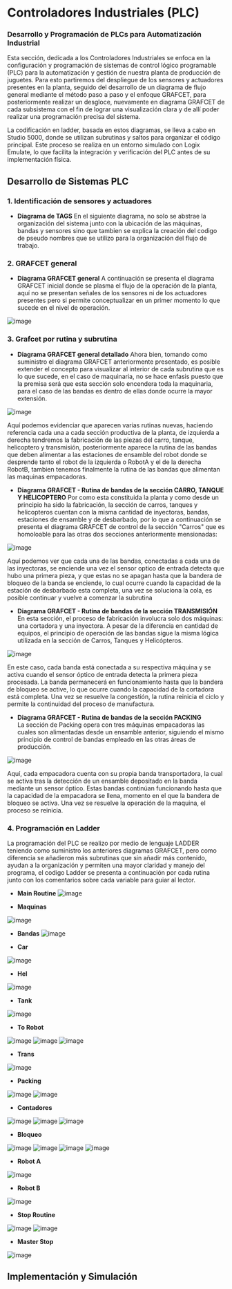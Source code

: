 # Controladores Industriales (PLC)

### Desarrollo y Programación de PLCs para Automatización Industrial

Esta sección, dedicada a los Controladores Industriales se enfoca en la configuración y programación de sistemas de control lógico programable (PLC) para la automatización y gestión de nuestra planta de producción de juguetes. Para esto partiremos del despliegue de los sensores y actuadores presentes en la planta, seguido del desarrollo de un diagrama de flujo general mediante el método paso a paso y el enfoque GRAFCET, para posteriormente realizar un desgloce, nuevamente en diagrama GRAFCET de cada subsistema con el fin de lograr una visualización clara y de allí poder realizar una programación precisa del sistema.

La codificación en ladder, basada en estos diagramas, se lleva a cabo en Studio 5000, donde se utilizan subrutinas y saltos para organizar el código principal. Este proceso se realiza en un entorno simulado con Logix Emulate, lo que facilita la integración y verificación del PLC antes de su implementación física. 

## Desarrollo de Sistemas PLC

### 1. Identificación de sensores y actuadores
- **Diagrama de TAGS** En el siguiente diagrama, no solo se abstrae la organización del sistema junto con la ubicación de las máquinas, bandas y sensores sino que tambien se explica la creación del codigo de pseudo nombres que se utilizo para la organización del flujo de trabajo.

### 2. GRAFCET general
- **Diagrama GRAFCET general** A continuación se presenta el diagrama GRAFCET inicial donde se plasma el flujo de la operación de la planta, aquí no se presentan señales de los sensores ni de los actuadores presentes pero si permite conceptualizar en un primer momento lo que sucede en el nivel de operación.

![image](https://github.com/user-attachments/assets/16210334-d53b-4ea7-ae6d-3a9eb4b8931f)


### 3. Grafcet por rutina y subrutina
- **Diagrama GRAFCET general detallado** Ahora bien, tomando como suministro el diagrama GRAFCET anteriormente presentado, es posible extender el concepto para visualizar al interior de cada subrutina que es lo que sucede, en el caso de maquinaria, no se hace enfasis puesto que la premisa será que esta sección solo encendera toda la maquinaria, para el caso de las bandas es dentro de ellas donde ocurre la mayor extensión.
  
![image](https://github.com/user-attachments/assets/aded6d88-5f3d-4f0d-9844-0aa4f9cae2fc)


Aquí podemos evidenciar que aparecen varias rutinas nuevas, haciendo referencia cada una a cada sección productiva de la planta, de izquierda a derecha tendremos la fabricación de las piezas del carro, tanque, helicoptero y transmisión, posteriormente aparece  la rutina de las bandas que deben alimentar a las estaciones de ensamble del robot donde se desprende tanto el robot de la izquierda o RobotA y el de la derecha RobotB, tambien tenemos finalmente la rutina de las bandas que alimentan las maquinas empacadoras.

- **Diagrama GRAFCET - Rutina de bandas de la sección CARRO, TANQUE Y HELICOPTERO** Por como esta constituida la planta y como desde un principio ha sido la fabricación, la sección de carros, tanques y helicopteros cuentan con la misma cantidad de inyectoras, bandas, estaciones de ensamble y de desbarbado, por lo que a continuación se presenta el diagrama GRAFCET de control de la sección "Carros" que es homoloable para las otras dos secciones anteriormente mensionadas:

![image](https://github.com/user-attachments/assets/9616b87b-53e8-40ae-b40c-74de37035c8f)

Aquí podemos ver que cada una de las bandas, conectadas a cada una de las inyectoras, se enciende una vez el sensor optico de entrada detecta que hubo una primera pieza, y que estas no se apagan hasta que la bandera de bloqueo de la banda se enciende, lo cual ocurre cuando la capacidad de la estación de desbarbado esta completa, una vez se soluciona la cola, es posible continuar y vuelve a comenzar la subrutina

- **Diagrama GRAFCET - Rutina de bandas de la sección TRANSMISIÓN**  
  En esta sección, el proceso de fabricación involucra solo dos máquinas: una cortadora y una inyectora. A pesar de la diferencia en cantidad de equipos, el principio de operación de las bandas sigue la misma lógica utilizada en la sección de Carros, Tanques y Helicópteros.  

![image](https://github.com/user-attachments/assets/7aec3c3f-4a68-4229-bc94-c9148db2422f)


  En este caso, cada banda está conectada a su respectiva máquina y se activa cuando el sensor óptico de entrada detecta la primera pieza procesada. La banda permanecerá en funcionamiento hasta que la bandera de bloqueo se active, lo que ocurre cuando la capacidad de la cortadora está completa. Una vez se resuelve la congestión, la rutina reinicia el ciclo y permite la continuidad del proceso de manufactura.  

- **Diagrama GRAFCET - Rutina de bandas de la sección PACKING**  
  La sección de Packing opera con tres máquinas empacadoras las cuales son alimentadas desde un ensamble anterior, siguiendo el mismo principio de control de bandas empleado en las otras áreas de producción.  

![image](https://github.com/user-attachments/assets/a551f89d-3579-4fe7-9744-814bc467cb12)

  Aquí, cada empacadora cuenta con su propia banda transportadora, la cual se activa tras la detección de un ensamble depositado en la banda mediante un sensor óptico. Estas bandas continúan funcionando hasta que la capacidad de la empacadora se llena, momento en el que la bandera de bloqueo se activa. Una vez se resuelve la operación de la maquina, el proceso se reinicia.  


### 4. Programación en Ladder
La programación del PLC se realizo por medio de lenguaje LADDER teniendo como suministro los anteriores diagramas GRAFCET, pero como diferencia se añadieron más subrutinas que sin añadir más contenido, ayudan a la organización y permiten una mayor claridad y manejo del programa, el codigo Ladder se presenta a continuación por cada rutina junto con los comentarios sobre cada variable para guiar al lector.

- **Main Routine**
![image](https://github.com/user-attachments/assets/f0695bfc-d52a-4c75-9af3-bdeb76f5cb0c)

- **Maquinas**

![image](https://github.com/user-attachments/assets/d0ae4780-ef6f-454c-9b28-4576d24d3490)

- **Bandas**
![image](https://github.com/user-attachments/assets/6b314875-f11f-464f-a0a9-ce9ee9535ccc)

- **Car**

![image](https://github.com/user-attachments/assets/7adcf21f-eeca-4a2e-9ad6-1972e7d5c31d)

- **Hel**
  
![image](https://github.com/user-attachments/assets/8c8e2690-c24b-483d-bb78-de64d573a600)

- **Tank**

![image](https://github.com/user-attachments/assets/6a5f0bf1-6350-482c-8165-bde0458f4a5c)

- **To Robot**

![image](https://github.com/user-attachments/assets/0dc497dd-fdf0-4d59-986e-b711e7444d92)
![image](https://github.com/user-attachments/assets/42a590b2-58e9-4c02-aeb8-49330eaaedec)
![image](https://github.com/user-attachments/assets/c9e98029-9043-48f9-a8ae-5c94608bd7af)

- **Trans**  

![image](https://github.com/user-attachments/assets/52ed0280-9aea-400e-9b4f-263cb0ff6c52)

- **Packing**
  
![image](https://github.com/user-attachments/assets/99aa0a9e-0c08-4731-b367-ab6da0c726cb)
![image](https://github.com/user-attachments/assets/20b955a2-41e8-49b9-9ec8-a998c5a3c936)

- **Contadores**
  
![image](https://github.com/user-attachments/assets/7ec58223-cd08-42b3-b4b3-fb9af00d0353)
![image](https://github.com/user-attachments/assets/ff40e0f9-4877-45d5-ac14-0377c5a2c0a8)
![image](https://github.com/user-attachments/assets/366e3132-cb14-4bc6-ab3d-810074178d91)

- **Bloqueo**
  
![image](https://github.com/user-attachments/assets/cada4dfd-4fba-4020-a488-c4f0d0b6895e)
![image](https://github.com/user-attachments/assets/3daf81a0-7588-4e9d-960a-0aace46aa24b)
![image](https://github.com/user-attachments/assets/b5aed4cb-7df4-4087-aa45-9578d5f0cde9)
![image](https://github.com/user-attachments/assets/fc96436c-3ef4-4d7d-a798-ee9e70a2e13b)

- **Robot A**

![image](https://github.com/user-attachments/assets/3daca496-74ad-4d67-86d1-2585c0037be5)

- **Robot B**

![image](https://github.com/user-attachments/assets/94eec001-2e24-46d9-a08a-c3a7658d2a68)

- **Stop Routine**

![image](https://github.com/user-attachments/assets/ce6af0c9-1e14-4b87-ba18-50d4b3d5979e)
![image](https://github.com/user-attachments/assets/7d41aa0d-a720-4248-853b-9453daa580d5)

- **Master Stop**
  
![image](https://github.com/user-attachments/assets/811954f2-6452-411a-be49-f96dbead85d8)

## Implementación y Simulación
